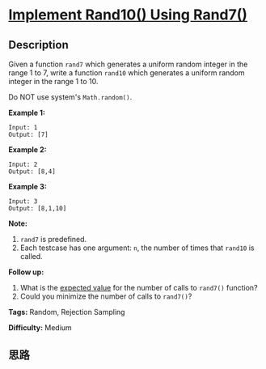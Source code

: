 # [Implement Rand10() Using Rand7()][title]

## Description

Given a function `rand7` which generates a uniform random integer in the range
1 to 7, write a function `rand10` which generates a uniform random integer in
the range 1 to 10.

Do NOT use system's `Math.random()`.



**Example 1:**
            Input: 1    Output: [7]    

**Example 2:**
            Input: 2    Output: [8,4]    

**Example 3:**
            Input: 3    Output: [8,1,10]    



**Note:**

  1. `rand7` is predefined.
  2. Each testcase has one argument: `n`, the number of times that `rand10` is called.



**Follow up:**

  1. What is the [expected value](https://en.wikipedia.org/wiki/Expected_value) for the number of calls to `rand7()` function?
  2. Could you minimize the number of calls to `rand7()`?


**Tags:** Random, Rejection Sampling

**Difficulty:** Medium

## 思路

[title]: https://leetcode.com/problems/implement-rand10-using-rand7

